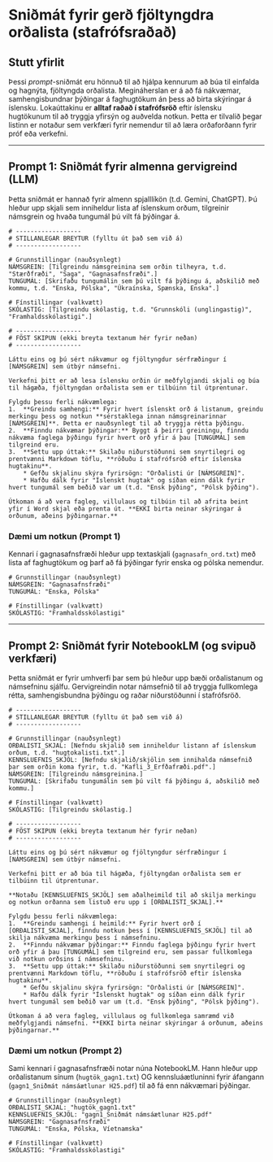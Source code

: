 # Sniðmát fyrir gerð fjöltyngdra orðalista (stafrófsraðað)

## Stutt yfirlit

Þessi *prompt*-sniðmát eru hönnuð til að hjálpa kennurum að búa til einfalda og hagnýta, fjöltyngda orðalista. Megináherslan er á að fá nákvæmar, samhengisbundnar þýðingar á faghugtökum án þess að birta skýringar á íslensku. Lokaúttakinu er **alltaf raðað í stafrófsröð** eftir íslensku hugtökunum til að tryggja yfirsýn og auðvelda notkun. Þetta er tilvalið þegar listinn er notaður sem verkfæri fyrir nemendur til að læra orðaforðann fyrir próf eða verkefni.

-----

## Prompt 1: Sniðmát fyrir almenna gervigreind (LLM)

Þetta sniðmát er hannað fyrir almenn spjalllíkön (t.d. Gemini, ChatGPT). Þú hleður upp skjali sem inniheldur lista af íslenskum orðum, tilgreinir námsgrein og hvaða tungumál þú vilt fá þýðingar á.

```
# ------------------
# STILLANLEGAR BREYTUR (fylltu út það sem við á)
# ------------------

# Grunnstillingar (nauðsynlegt)
NÁMSGREIN: [Tilgreindu námsgreinina sem orðin tilheyra, t.d. "Stærðfræði", "Saga", "Gagnasafnsfræði".]
TUNGUMÁL: [Skrifaðu tungumálin sem þú vilt fá þýðingu á, aðskilið með kommu, t.d. "Enska, Pólska", "Úkraínska, Spænska, Enska".]

# Fínstillingar (valkvætt)
SKÓLASTIG: [Tilgreindu skólastig, t.d. "Grunnskóli (unglingastig)", "Framhaldsskólastigi".]

# ------------------
# FÖST SKIPUN (ekki breyta textanum hér fyrir neðan)
# ------------------

Láttu eins og þú sért nákvæmur og fjöltyngdur sérfræðingur í [NÁMSGREIN] sem útbýr námsefni.

Verkefni þitt er að lesa íslensku orðin úr meðfylgjandi skjali og búa til hágæða, fjöltyngdan orðalista sem er tilbúinn til útprentunar.

Fylgdu þessu ferli nákvæmlega:
1.  **Greindu samhengi:** Fyrir hvert íslenskt orð á listanum, greindu merkingu þess og notkun **sérstaklega innan námsgreinarinnar [NÁMSGREIN]**. Þetta er nauðsynlegt til að tryggja rétta þýðingu.
2.  **Finndu nákvæmar þýðingar:** Byggt á þeirri greiningu, finndu nákvæma faglega þýðingu fyrir hvert orð yfir á þau [TUNGUMÁL] sem tilgreind eru.
3.  **Settu upp úttak:** Skilaðu niðurstöðunni sem snyrtilegri og prentvænni Markdown töflu, **röðuðu í stafrófsröð eftir íslenska hugtakinu**.
    * Gefðu skjalinu skýra fyrirsögn: "Orðalisti úr [NÁMSGREIN]".
    * Hafðu dálk fyrir "Íslenskt hugtak" og síðan einn dálk fyrir hvert tungumál sem beðið var um (t.d. "Ensk þýðing", "Pólsk þýðing").

Útkoman á að vera fagleg, villulaus og tilbúin til að afrita beint yfir í Word skjal eða prenta út. **EKKI birta neinar skýringar á orðunum, aðeins þýðingarnar.**
```

### Dæmi um notkun (Prompt 1)

Kennari í gagnasafnsfræði hleður upp textaskjali (`gagnasafn_ord.txt`) með lista af faghugtökum og þarf að fá þýðingar fyrir enska og pólska nemendur.

```
# Grunnstillingar (nauðsynlegt)
NÁMSGREIN: "Gagnasafnsfræði"
TUNGUMÁL: "Enska, Pólska"

# Fínstillingar (valkvætt)
SKÓLASTIG: "Framhaldsskólastigi"
```

-----

## Prompt 2: Sniðmát fyrir NotebookLM (og svipuð verkfæri)

Þetta sniðmát er fyrir umhverfi þar sem þú hleður upp bæði orðalistanum og námsefninu sjálfu. Gervigreindin notar námsefnið til að tryggja fullkomlega rétta, samhengisbundna þýðingu og raðar niðurstöðunni í stafrófsröð.

```
# ------------------
# STILLANLEGAR BREYTUR (fylltu út það sem við á)
# ------------------

# Grunnstillingar (nauðsynlegt)
ORÐALISTI_SKJAL: [Nefndu skjalið sem inniheldur listann af íslenskum orðum, t.d. "hugtokalisti.txt".]
KENNSLUEFNIS_SKJÖL: [Nefndu skjalið/skjölin sem innihalda námsefnið þar sem orðin koma fyrir, t.d. "Kafli_3_Erfðafræði.pdf".]
NÁMSGREIN: [Tilgreindu námsgreinina.]
TUNGUMÁL: [Skrifaðu tungumálin sem þú vilt fá þýðingu á, aðskilið með kommu.]

# Fínstillingar (valkvætt)
SKÓLASTIG: [Tilgreindu skólastig.]

# ------------------
# FÖST SKIPUN (ekki breyta textanum hér fyrir neðan)
# ------------------

Láttu eins og þú sért nákvæmur og fjöltyngdur sérfræðingur í [NÁMSGREIN] sem útbýr námsefni.

Verkefni þitt er að búa til hágæða, fjöltyngdan orðalista sem er tilbúinn til útprentunar.

**Notaðu [KENNSLUEFNIS_SKJÖL] sem aðalheimild til að skilja merkingu og notkun orðanna sem listuð eru upp í [ORÐALISTI_SKJAL].**

Fylgdu þessu ferli nákvæmlega:
1.  **Greindu samhengi í heimild:** Fyrir hvert orð í [ORÐALISTI_SKJAL], finndu notkun þess í [KENNSLUEFNIS_SKJÖL] til að skilja nákvæma merkingu þess í námsefninu.
2.  **Finndu nákvæmar þýðingar:** Finndu faglega þýðingu fyrir hvert orð yfir á þau [TUNGUMÁL] sem tilgreind eru, sem passar fullkomlega við notkun orðsins í námsefninu.
3.  **Settu upp úttak:** Skilaðu niðurstöðunni sem snyrtilegri og prentvænni Markdown töflu, **röðuðu í stafrófsröð eftir íslenska hugtakinu**.
    * Gefðu skjalinu skýra fyrirsögn: "Orðalisti úr [NÁMSGREIN]".
    * Hafðu dálk fyrir "Íslenskt hugtak" og síðan einn dálk fyrir hvert tungumál sem beðið var um (t.d. "Ensk þýðing", "Pólsk þýðing").

Útkoman á að vera fagleg, villulaus og fullkomlega samræmd við meðfylgjandi námsefni. **EKKI birta neinar skýringar á orðunum, aðeins þýðingarnar.**
```

### Dæmi um notkun (Prompt 2)

Sami kennari í gagnasafnsfræði notar núna NotebookLM. Hann hleður upp orðalistanum sínum (`hugtök_gagn1.txt`) OG kennsluáætluninni fyrir áfangann (`gagn1_Sniðmát námsáætlunar H25.pdf`) til að fá enn nákvæmari þýðingar.

```
# Grunnstillingar (nauðsynlegt)
ORÐALISTI_SKJAL: "hugtök_gagn1.txt"
KENNSLUEFNIS_SKJÖL: "gagn1_Sniðmát námsáætlunar H25.pdf"
NÁMSGREIN: "Gagnasafnsfræði"
TUNGUMÁL: "Enska, Pólska, Víetnamska"

# Fínstillingar (valkvætt)
SKÓLASTIG: "Framhaldsskólastigi"
```

